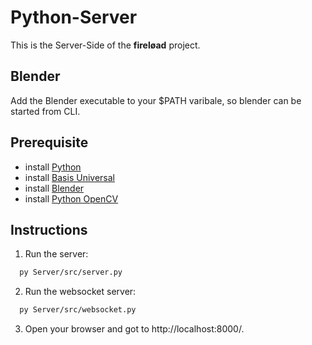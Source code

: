 # Python-Server

This is the Server-Side of the **fireløad** project.

## Blender

Add the Blender executable to your $PATH varibale, so blender can be started from CLI.

## Prerequisite
- install [Python](https://www.python.org/downloads/) 
- install [Basis Universal](https://github.com/BinomialLLC/basis_universal)
- install [Blender](https://www.blender.org/)
- install [Python OpenCV](https://pypi.org/project/opencv-python/)

## Instructions

1. Run the server: 
```bash
  py Server/src/server.py
```

2. Run the websocket server:
```bash
  py Server/src/websocket.py
```

3. Open your browser and got to http://localhost:8000/.
